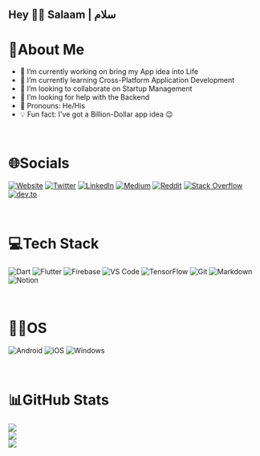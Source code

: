 ## Hey 🙋‍♂ Salaam | سلام

# 💫About Me

- 🔭 I’m currently working on bring my App idea into Life
- 🌱 I’m currently learning Cross-Platform Application Development
- 👯 I’m looking to collaborate on Startup Management
- 🤔 I’m looking for help with the Backend
- 🤨 Pronouns: He/His
- 💡 Fun fact: I've got a Billion-Dollar app idea 😉

<br>

# 🌐Socials

[![Website](https://img.shields.io/badge/website-000000?style=for-the-badge&logo=About.me&logoColor=white)](https://www.iahmed.space) [![Twitter](https://img.shields.io/badge/Twitter-1DA1F2?style=for-the-badge&logo=twitter&logoColor=white)](https://twitter.com/itsAhmedDev) [![LinkedIn](https://img.shields.io/badge/LinkedIn-0077B5?style=for-the-badge&logo=linkedin&logoColor=white)](https://linkedin.com/in/iahmedchowhan) [![Medium](https://img.shields.io/badge/Medium-12100E?style=for-the-badge&logo=medium&logoColor=white)](https://medium.com/@itsahmed.dev) [![Reddit](https://img.shields.io/badge/Reddit-FF4500?style=for-the-badge&logo=reddit&logoColor=white)](https://reddit.com/user/itsahmed_dev) [![Stack Overflow](https://img.shields.io/badge/Stack_Overflow-FE7A16?style=for-the-badge&logo=stack-overflow&logoColor=white)](https://stackoverflow.com/users/17642294) [![dev.to](https://img.shields.io/badge/dev.to-0A0A0A?style=for-the-badge&logo=devdotto&logoColor=white)](https://dev.to/itsahmed)

<br>

# 💻Tech Stack

![Dart](https://img.shields.io/badge/dart-%230175C2.svg?style=for-the-badge&logo=dart&logoColor=white) ![Flutter](https://img.shields.io/badge/Flutter-%2302569B.svg?style=for-the-badge&logo=Flutter&logoColor=white) ![Firebase](https://img.shields.io/badge/firebase-%23039BE5.svg?style=for-the-badge&logo=firebase) ![VS Code](https://img.shields.io/badge/Visual_Studio_Code-0078D4?style=for-the-badge&logo=visual%20studio%20code&logoColor=white) ![TensorFlow](https://img.shields.io/badge/TensorFlow-%23FF6F00.svg?style=for-the-badge&logo=TensorFlow&logoColor=white) ![Git](https://img.shields.io/badge/GIT-E44C30?style=for-the-badge&logo=git&logoColor=white
) ![Markdown](https://img.shields.io/badge/Markdown-000000?style=for-the-badge&logo=markdown&logoColor=white) ![Notion](https://img.shields.io/badge/Notion-%23000000.svg?style=for-the-badge&logo=notion&logoColor=white)

<br>

# 🧑‍💻OS

![Android](https://img.shields.io/badge/Android-3DDC84?style=for-the-badge&logo=android&logoColor=white) ![iOS](https://img.shields.io/badge/iOS-000000?style=for-the-badge&logo=ios&logoColor=white) ![Windows](https://img.shields.io/badge/Windows-0078D6?style=for-the-badge&logo=windows&logoColor=white)

<br>

# 📊GitHub Stats

![](https://github-readme-stats.vercel.app/api?username=itsahmed-dev&theme=dark&hide_border=false&include_all_commits=false&count_private=false)<br/>
![](https://github-readme-streak-stats.herokuapp.com/?user=itsahmed-dev&theme=dark&hide_border=false)<br/>
![](https://github-readme-stats.vercel.app/api/top-langs/?username=itsahmed-dev&theme=dark&hide_border=false&include_all_commits=false&count_private=false&layout=compact)
